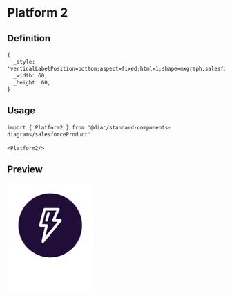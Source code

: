 # Platform 2

## Definition

```
{
  _style: 'verticalLabelPosition=bottom;aspect=fixed;html=1;shape=mxgraph.salesforce.platform2;',
  _width: 60,
  _height: 60,
}
```

## Usage

```
import { Platform2 } from '@diac/standard-components-diagrams/salesforceProduct'

<Platform2/>
```

## Preview

<img src="./platform-2.png" width="200"/>
